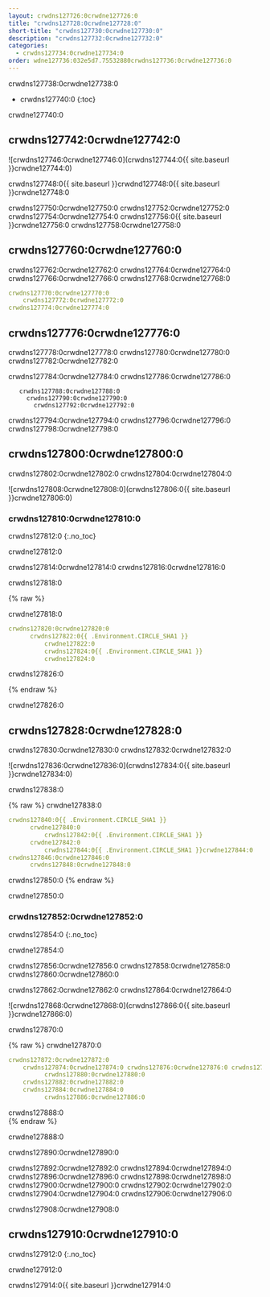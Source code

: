 ```yaml
---
layout: crwdns127726:0crwdne127726:0
title: "crwdns127728:0crwdne127728:0"
short-title: "crwdns127730:0crwdne127730:0"
description: "crwdns127732:0crwdne127732:0"
categories:
  - crwdns127734:0crwdne127734:0
order: wdne127736:032e5d7.75532880crwdns127736:0crwdne127736:0
---
```

crwdns127738:0crwdne127738:0

* crwdns127740:0 
{:toc}

crwdne127740:0

## crwdns127742:0crwdne127742:0

![crwdns127746:0crwdne127746:0](crwdns127744:0{{ site.baseurl }}crwdne127744:0)

crwdns127748:0{{ site.baseurl }}crwdnd127748:0{{ site.baseurl }}crwdne127748:0

crwdns127750:0crwdne127750:0 crwdns127752:0crwdne127752:0 crwdns127754:0crwdne127754:0 crwdns127756:0{{ site.baseurl }}crwdne127756:0 crwdns127758:0crwdne127758:0

## crwdns127760:0crwdne127760:0

crwdns127762:0crwdne127762:0 crwdns127764:0crwdne127764:0 crwdns127766:0crwdne127766:0 crwdns127768:0crwdne127768:0

```yaml
crwdns127770:0crwdne127770:0
    crwdns127772:0crwdne127772:0
crwdns127774:0crwdne127774:0          
```

## crwdns127776:0crwdne127776:0

crwdns127778:0crwdne127778:0 crwdns127780:0crwdne127780:0 crwdns127782:0crwdne127782:0

crwdns127784:0crwdne127784:0 crwdns127786:0crwdne127786:0

       crwdns127788:0crwdne127788:0
         crwdns127790:0crwdne127790:0
           crwdns127792:0crwdne127792:0
    

crwdns127794:0crwdne127794:0 crwdns127796:0crwdne127796:0 crwdns127798:0crwdne127798:0

## crwdns127800:0crwdne127800:0

crwdns127802:0crwdne127802:0 crwdns127804:0crwdne127804:0

![crwdns127808:0crwdne127808:0](crwdns127806:0{{ site.baseurl }}crwdne127806:0)

### crwdns127810:0crwdne127810:0

crwdns127812:0
{:.no_toc}

crwdne127812:0

crwdns127814:0crwdne127814:0 crwdns127816:0crwdne127816:0

crwdns127818:0

{% raw %}

crwdne127818:0

```yaml
crwdns127820:0crwdne127820:0
      crwdns127822:0{{ .Environment.CIRCLE_SHA1 }}
          crwdne127822:0
          crwdns127824:0{{ .Environment.CIRCLE_SHA1 }}
          crwdne127824:0       
```

crwdns127826:0

{% endraw %}

crwdne127826:0

## crwdns127828:0crwdne127828:0

crwdns127830:0crwdne127830:0 crwdns127832:0crwdne127832:0

![crwdns127836:0crwdne127836:0](crwdns127834:0{{ site.baseurl }}crwdne127834:0)

crwdns127838:0

{% raw %}
crwdne127838:0

```yaml
crwdns127840:0{{ .Environment.CIRCLE_SHA1 }}
      crwdne127840:0
          crwdns127842:0{{ .Environment.CIRCLE_SHA1 }}
      crwdne127842:0
          crwdns127844:0{{ .Environment.CIRCLE_SHA1 }}crwdne127844:0                          
crwdns127846:0crwdne127846:0
      crwdns127848:0crwdne127848:0
```

crwdns127850:0
{% endraw %}

crwdne127850:0

### crwdns127852:0crwdne127852:0

crwdns127854:0
{:.no_toc}

crwdne127854:0

crwdns127856:0crwdne127856:0 crwdns127858:0crwdne127858:0 crwdns127860:0crwdne127860:0

crwdns127862:0crwdne127862:0 crwdns127864:0crwdne127864:0

![crwdns127868:0crwdne127868:0](crwdns127866:0{{ site.baseurl }}crwdne127866:0)

crwdns127870:0

{% raw %}
crwdne127870:0

```yaml
crwdns127872:0crwdne127872:0   
    crwdns127874:0crwdne127874:0 crwdns127876:0crwdne127876:0 crwdns127878:0crwdne127878:0
          crwdns127880:0crwdne127880:0
    crwdns127882:0crwdne127882:0
    crwdns127884:0crwdne127884:0
          crwdns127886:0crwdne127886:0
```

crwdns127888:0        
{% endraw %}

crwdne127888:0

crwdns127890:0crwdne127890:0

crwdns127892:0crwdne127892:0 crwdns127894:0crwdne127894:0 crwdns127896:0crwdne127896:0 crwdns127898:0crwdne127898:0 crwdns127900:0crwdne127900:0 crwdns127902:0crwdne127902:0 crwdns127904:0crwdne127904:0 crwdns127906:0crwdne127906:0

crwdns127908:0crwdne127908:0

## crwdns127910:0crwdne127910:0

crwdns127912:0
{:.no_toc}

crwdne127912:0

crwdns127914:0{{ site.baseurl }}crwdne127914:0